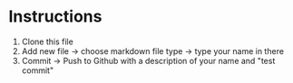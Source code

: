 #  Instructions

1. Clone this file
2. Add new file -> choose markdown file type -> type your name in there
3. Commit -> Push to Github with a description of your name and "test commit"

